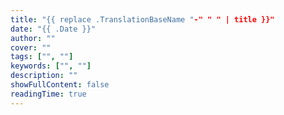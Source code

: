 ```yaml
---
title: "{{ replace .TranslationBaseName "-" " " | title }}"
date: "{{ .Date }}"
author: ""
cover: ""
tags: ["", ""]
keywords: ["", ""]
description: ""
showFullContent: false
readingTime: true
---
```

